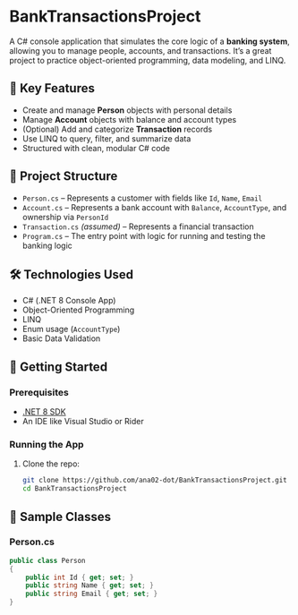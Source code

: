 # BankTransactionsProject

A C# console application that simulates the core logic of a **banking system**, allowing you to manage people, accounts, and transactions. It’s a great project to practice object-oriented programming, data modeling, and LINQ.

## 📌 Key Features

- Create and manage **Person** objects with personal details
- Manage **Account** objects with balance and account types
- (Optional) Add and categorize **Transaction** records
- Use LINQ to query, filter, and summarize data
- Structured with clean, modular C# code

## 🧱 Project Structure

- `Person.cs` – Represents a customer with fields like `Id`, `Name`, `Email`
- `Account.cs` – Represents a bank account with `Balance`, `AccountType`, and ownership via `PersonId`
- `Transaction.cs` *(assumed)* – Represents a financial transaction
- `Program.cs` – The entry point with logic for running and testing the banking logic

## 🛠️ Technologies Used

- C# (.NET 8 Console App)
- Object-Oriented Programming
- LINQ
- Enum usage (`AccountType`)
- Basic Data Validation

## 🚀 Getting Started

### Prerequisites

- [.NET 8 SDK](https://dotnet.microsoft.com/en-us/download/dotnet/8.0)
- An IDE like Visual Studio or Rider

### Running the App

1. Clone the repo:

   ```bash
   git clone https://github.com/ana02-dot/BankTransactionsProject.git
   cd BankTransactionsProject


## 🔐 Sample Classes

### Person.cs
```csharp
public class Person
{
    public int Id { get; set; }
    public string Name { get; set; }
    public string Email { get; set; }
}
